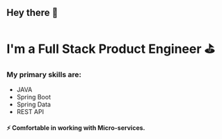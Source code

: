## Hey there 👋

# I'm a Full Stack Product Engineer :golf:

### My primary skills are:
  - JAVA
  - Spring Boot
  - Spring Data
  - REST API

#### ⚡ Comfortable in working with Micro-services.


